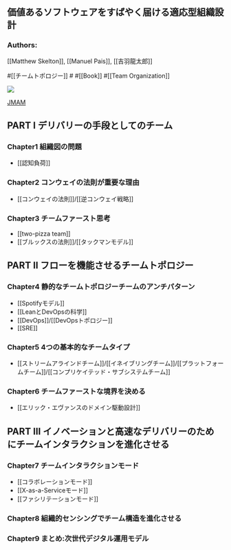 ## 価値あるソフトウェアをすばやく届ける適応型組織設計

### Authors:
[[Matthew Skelton]], [[Manuel Pais]], [[吉羽龍太郎]]

#[[チームトポロジー]] # #[[Book]] #[[Team Organization]]

![](https://pub.jmam.co.jp//images/book/593881.jpg)

[JMAM](https://pub.jmam.co.jp/book/b593881.html)

## PART I デリバリーの手段としてのチーム
### Chapter1 組織図の問題
- [[認知負荷]]
### Chapter2 コンウェイの法則が重要な理由
- [[コンウェイの法則]]/[[逆コンウェイ戦略]]
### Chapter3 チームファースト思考
- [[two-pizza team]]
- [[ブルックスの法則]]/[[タックマンモデル]]

## PART Ⅱ フローを機能させるチームトポロジー
### Chapter4 静的なチームトポロジーチームのアンチパターン
- [[Spotifyモデル]]
- [[LeanとDevOpsの科学]]
- [[DevOps]]/[[DevOpsトポロジー]]
- [[SRE]]
### Chapter5 4つの基本的なチームタイプ
- [[ストリームアラインドチーム]]/[[イネイブリングチーム]]/[[プラットフォームチーム]]/[[コンプリケイテッド・サブシステムチーム]]
### Chapter6 チームファーストな境界を決める
- [[エリック・エヴァンスのドメイン駆動設計]]

## PART Ⅲ イノベーションと高速なデリバリーのため にチームインタラクションを進化させる
### Chapter7 チームインタラクションモード
- [[コラボレーションモード]]
- [[X-as-a-Serviceモード]]
- [[ファシリテーションモード]]
### Chapter8 組織的センシングでチーム構造を進化させる
### Chapter9 まとめ:次世代デジタル運用モデル